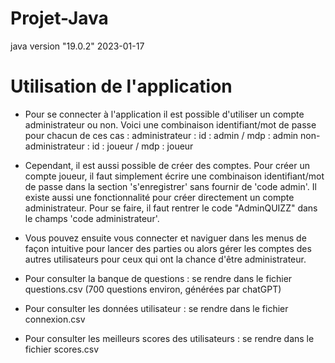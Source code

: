 # Projet-Java
java version "19.0.2" 2023-01-17

# Utilisation de l'application
 - Pour se connecter à l'application il est possible d'utiliser un compte administrateur ou non.
 Voici une combinaison identifiant/mot de passe pour chacun de ces cas : 
 administrateur : id : admin / mdp : admin
 non-administrateur : id : joueur / mdp : joueur

 - Cependant, il est aussi possible de créer des comptes. Pour créer un compte joueur, il faut simplement
 écrire une combinaison identifiant/mot de passe dans la section 's'enregistrer' sans fournir de 'code admin'. 
 Il existe aussi une fonctionnalité pour créer directement un compte administrateur. Pour se faire, il faut rentrer
 le code "AdminQUIZZ" dans le champs 'code administrateur'. 

 - Vous pouvez ensuite vous connecter et naviguer dans les menus de façon intuitive pour lancer des parties ou alors
 gérer les comptes des autres utilisateurs pour ceux qui ont la chance d'être administrateur.

 - Pour consulter la banque de questions : se rendre dans le fichier questions.csv (700 questions environ, générées par chatGPT)

 - Pour consulter les données utilisateur : se rendre dans le fichier connexion.csv

 - Pour consulter les meilleurs scores des utilisateurs : se rendre dans le fichier scores.csv


